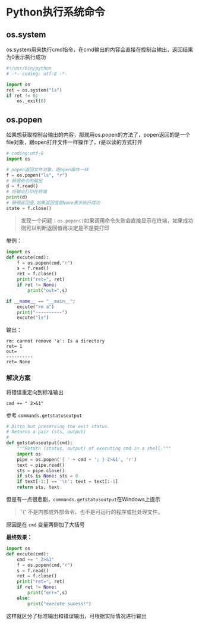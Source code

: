 # Python执行系统命令

## os.system

os.system用来执行cmd指令，在cmd输出的内容会直接在控制台输出，返回结果为0表示执行成功

```python
#!/usr/bin/python
# -*- coding: utf-8 -*-

import os
ret = os.system("ls")
if ret != 0:
    os._exit(0)
```

## os.popen

如果想获取控制台输出的内容，那就用os.popen的方法了，popen返回的是一个file对象，跟open打开文件一样操作了，r是以读的方式打开

```python
# coding:utf-8
import os

# popen返回文件对象，跟open操作一样
f = os.popen("ls", "r")
# 获得命令的输出
d = f.read()
# 将输出打印在终端
print(d)
# 获得返回值,如果返回值是None表示执行成功
state = f.close()
```

> 发现一个问题：`os.popen()`如果调用命令失败会直接显示在终端，如果成功则可以判断返回值再决定是不是要打印

举例：

```python
import os
def excute(cmd):
    f = os.popen(cmd,"r")
    s = f.read()
    ret = f.close()
    print("ret=", ret)
    if ret != None:
        print("out=",s)

if __name__ == "__main__":
    excute("rm a")
    print("----------")
    excute("ls")
```

输出：

    rm: cannot remove 'a': Is a directory
    ret= 1
    out=
    ----------
    ret= None

### 解决方案

将错误重定向到标准输出

    cmd += " 2>&1"

参考 `commands.getstatusoutput`

```python
# Ditto but preserving the exit status.
# Returns a pair (sts, output)
#
def getstatusoutput(cmd):
    """Return (status, output) of executing cmd in a shell."""
    import os
    pipe = os.popen('{ ' + cmd + '; } 2>&1', 'r')
    text = pipe.read()
    sts = pipe.close()
    if sts is None: sts = 0
    if text[-1:] == '\n': text = text[:-1]
    return sts, text
```

但是有一点很悲剧，`commands.getstatusoutput`在Windows上提示

> '{' 不是内部或外部命令，也不是可运行的程序或批处理文件。

原因是在 `cmd` 变量两侧加了大括号

**最终效果：**

```python
import os
def excute(cmd):
    cmd += " 2>&1"
    f = os.popen(cmd,"r")
    s = f.read()
    ret = f.close()
    print("ret=", ret)
    if ret != None:
        print("err=",s)
    else:
        print("execute sucess!")
```

这样就区分了标准输出和错误输出，可根据实际情况进行输出